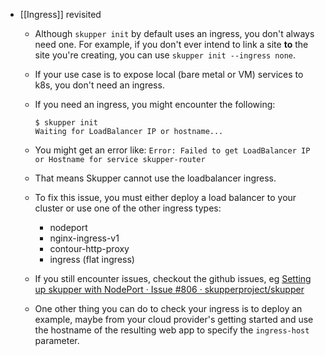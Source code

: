 - [[Ingress]] revisited
	- Although `skupper init` by default uses an ingress, you don't always need one. 
	  For example, if you don't ever intend to link a site **to** the site you're creating, you can use `skupper init --ingress none`.
	- If your use case is to expose local (bare metal or VM) services to k8s, you don't need an ingress.
	- If you need an ingress, you might encounter  the following:
	  
	  ```
	  $ skupper init
	  Waiting for LoadBalancer IP or hostname...
	  ```
	- You might get an error like:
	  `Error: Failed to get LoadBalancer IP or Hostname for service skupper-router`
	- That means Skupper cannot use the loadbalancer ingress.
	- To fix this issue, you must either deploy a load balancer to your cluster or use one of the other ingress types:
		- nodeport
		- nginx-ingress-v1
		- contour-http-proxy
		- ingress (flat ingress)
	- If you still encounter issues, checkout the github issues, eg [Setting up skupper with NodePort · Issue #806 · skupperproject/skupper](https://github.com/skupperproject/skupper/issues/806)
	- One other thing you can do to check your ingress is to deploy an example, maybe from your cloud provider's getting started and use the hostname of the resulting web app to specify the `ingress-host` parameter.